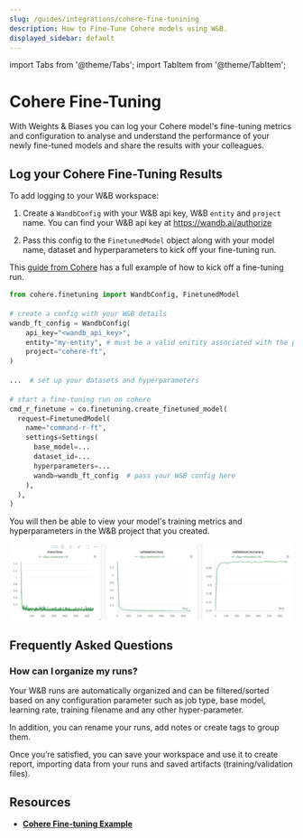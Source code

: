 ```yaml
---
slug: /guides/integrations/cohere-fine-tunining
description: How to Fine-Tune Cohere models using W&B.
displayed_sidebar: default
---
```


import Tabs from '@theme/Tabs';
import TabItem from '@theme/TabItem';

# Cohere Fine-Tuning

With Weights & Biases you can log your Cohere model's fine-tuning metrics and configuration to analyse and understand the performance of your newly fine-tuned models and share the results with your colleagues. 

## Log your Cohere Fine-Tuning Results

To add logging to your W&B workspace:

1. Create a `WandbConfig` with your W&B api key, W&B `entity` and `project` name. You can find your W&B api key at https://wandb.ai/authorize

2. Pass this config to the `FinetunedModel` object along with your model name, dataset and hyperparameters to kick off your fine-tuning run.

This [guide from Cohere](https://github.com/cohere-ai/notebooks/blob/kkt_ft_cookbooks/notebooks/finetuning/convfinqa_finetuning_wandb.ipynb) has a full example of how to kick off a fine-tuning run.

```python
from cohere.finetuning import WandbConfig, FinetunedModel

# create a config with your W&B details
wandb_ft_config = WandbConfig(
    api_key="<wandb_api_key>",
    entity="my-entity", # must be a valid enitity associated with the provided API key
    project="cohere-ft",
)

...  # set up your datasets and hyperparameters

# start a fine-tuning run on cohere
cmd_r_finetune = co.finetuning.create_finetuned_model(
  request=FinetunedModel(
    name="command-r-ft",
    settings=Settings(
      base_model=...
      dataset_id=...
      hyperparameters=...
      wandb=wandb_ft_config  # pass your W&B config here
    ),
  ),
)
```

You will then be able to view your model's training metrics and hyperparameters in the W&B project that you created.

<!-- ![](/images/integrations/open_ai_api.png) -->
![](/images/integrations/cohere_ft.png)


## Frequently Asked Questions

### How can I organize my runs?

Your W&B runs are automatically organized and can be filtered/sorted based on any configuration parameter such as job type, base model, learning rate, training filename and any other hyper-parameter.

In addition, you can rename your runs, add notes or create tags to group them.

Once you’re satisfied, you can save your workspace and use it to create report, importing data from your runs and saved artifacts (training/validation files).

## Resources

* **[Cohere Fine-tuning Example](https://github.com/cohere-ai/notebooks/blob/kkt_ft_cookbooks/notebooks/finetuning/convfinqa_finetuning_wandb.ipynb)** 
